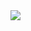 <img src="https://capsule-render.vercel.app/api?type=wave&color=FFCC99&height=200&section=header&fontSize=90" />
